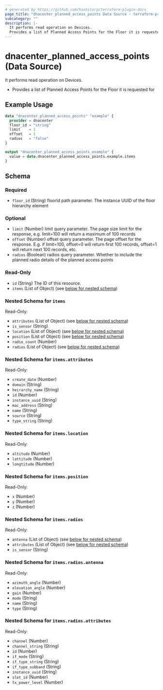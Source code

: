 ```yaml
---
# generated by https://github.com/hashicorp/terraform-plugin-docs
page_title: "dnacenter_planned_access_points Data Source - terraform-provider-dnacenter"
subcategory: ""
description: |-
  It performs read operation on Devices.
  Provides a list of Planned Access Points for the Floor it is requested for
---
```


# dnacenter_planned_access_points (Data Source)

It performs read operation on Devices.

- Provides a list of Planned Access Points for the Floor it is requested for

## Example Usage

```terraform
data "dnacenter_planned_access_points" "example" {
  provider = dnacenter
  floor_id = "string"
  limit    = 1
  offset   = 1
  radios   = "false"
}

output "dnacenter_planned_access_points_example" {
  value = data.dnacenter_planned_access_points.example.items
}
```

<!-- schema generated by tfplugindocs -->
## Schema

### Required

- `floor_id` (String) floorId path parameter. The instance UUID of the floor hierarchy element

### Optional

- `limit` (Number) limit query parameter. The page size limit for the response, e.g. limit=100 will return a maximum of 100 records
- `offset` (Number) offset query parameter. The page offset for the response. E.g. if limit=100, offset=0 will return first 100 records, offset=1 will return next 100 records, etc.
- `radios` (Boolean) radios query parameter. Whether to include the planned radio details of the planned access points

### Read-Only

- `id` (String) The ID of this resource.
- `items` (List of Object) (see [below for nested schema](#nestedatt--items))

<a id="nestedatt--items"></a>
### Nested Schema for `items`

Read-Only:

- `attributes` (List of Object) (see [below for nested schema](#nestedobjatt--items--attributes))
- `is_sensor` (String)
- `location` (List of Object) (see [below for nested schema](#nestedobjatt--items--location))
- `position` (List of Object) (see [below for nested schema](#nestedobjatt--items--position))
- `radio_count` (Number)
- `radios` (List of Object) (see [below for nested schema](#nestedobjatt--items--radios))

<a id="nestedobjatt--items--attributes"></a>
### Nested Schema for `items.attributes`

Read-Only:

- `create_date` (Number)
- `domain` (String)
- `heirarchy_name` (String)
- `id` (Number)
- `instance_uuid` (String)
- `mac_address` (String)
- `name` (String)
- `source` (String)
- `type_string` (String)


<a id="nestedobjatt--items--location"></a>
### Nested Schema for `items.location`

Read-Only:

- `altitude` (Number)
- `lattitude` (Number)
- `longtitude` (Number)


<a id="nestedobjatt--items--position"></a>
### Nested Schema for `items.position`

Read-Only:

- `x` (Number)
- `y` (Number)
- `z` (Number)


<a id="nestedobjatt--items--radios"></a>
### Nested Schema for `items.radios`

Read-Only:

- `antenna` (List of Object) (see [below for nested schema](#nestedobjatt--items--radios--antenna))
- `attributes` (List of Object) (see [below for nested schema](#nestedobjatt--items--radios--attributes))
- `is_sensor` (String)

<a id="nestedobjatt--items--radios--antenna"></a>
### Nested Schema for `items.radios.antenna`

Read-Only:

- `azimuth_angle` (Number)
- `elevation_angle` (Number)
- `gain` (Number)
- `mode` (String)
- `name` (String)
- `type` (String)


<a id="nestedobjatt--items--radios--attributes"></a>
### Nested Schema for `items.radios.attributes`

Read-Only:

- `channel` (Number)
- `channel_string` (String)
- `id` (Number)
- `if_mode` (String)
- `if_type_string` (String)
- `if_type_subband` (String)
- `instance_uuid` (String)
- `slot_id` (Number)
- `tx_power_level` (Number)
